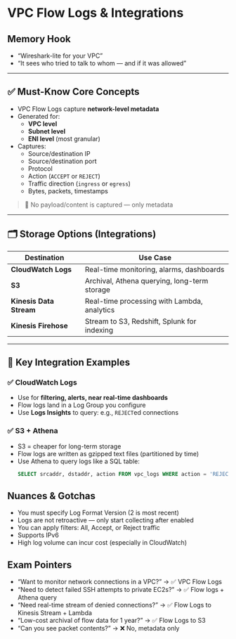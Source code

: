 # VPC Flow Logs & Integrations

## Memory Hook
- “Wireshark-lite for your VPC”
- “It sees who tried to talk to whom — and if it was allowed”

---

## ✅ Must-Know Core Concepts

- VPC Flow Logs capture **network-level metadata**
- Generated for:
  - **VPC level**
  - **Subnet level**
  - **ENI level** (most granular)
- Captures:
  - Source/destination IP
  - Source/destination port
  - Protocol
  - Action (`ACCEPT` or `REJECT`)
  - Traffic direction (`ingress` or `egress`)
  - Bytes, packets, timestamps

> 🧠 No payload/content is captured — only metadata

---

## 🗂️ Storage Options (Integrations)

| Destination         | Use Case                                   |
|----------------------|---------------------------------------------|
| **CloudWatch Logs**  | Real-time monitoring, alarms, dashboards    |
| **S3**               | Archival, Athena querying, long-term storage|
| **Kinesis Data Stream** | Real-time processing with Lambda, analytics |
| **Kinesis Firehose** | Stream to S3, Redshift, Splunk for indexing |

---

## 🧠 Key Integration Examples

### ✅ CloudWatch Logs
- Use for **filtering, alerts, near real-time dashboards**
- Flow logs land in a Log Group you configure
- Use **Logs Insights** to query: e.g., `REJECT`ed connections

### ✅ S3 + Athena
- S3 = cheaper for long-term storage
- Flow logs are written as gzipped text files (partitioned by time)
- Use Athena to query logs like a SQL table:
  ```sql
  SELECT srcaddr, dstaddr, action FROM vpc_logs WHERE action = 'REJECT'


## Nuances & Gotchas
- You must specify Log Format Version (2 is most recent)
- Logs are not retroactive — only start collecting after enabled
- You can apply filters: All, Accept, or Reject traffic
- Supports IPv6
- High log volume can incur cost (especially in CloudWatch)

## Exam Pointers
- “Want to monitor network connections in a VPC?” → ✅ VPC Flow Logs
- “Need to detect failed SSH attempts to private EC2s?” → ✅ Flow logs + Athena query
- “Need real-time stream of denied connections?” → ✅ Flow Logs to Kinesis Stream + Lambda
- “Low-cost archival of flow data for 1 year?” → ✅ Flow Logs to S3
- “Can you see packet contents?” → ❌ No, metadata only